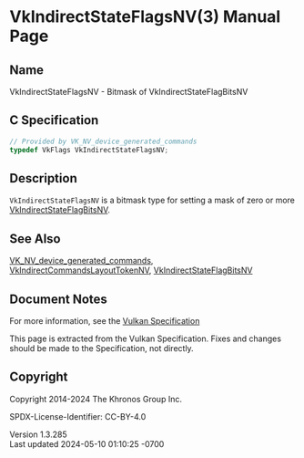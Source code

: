 # VkIndirectStateFlagsNV(3) Manual Page

## Name

VkIndirectStateFlagsNV - Bitmask of VkIndirectStateFlagBitsNV



## <a href="#_c_specification" class="anchor"></a>C Specification

``` c
// Provided by VK_NV_device_generated_commands
typedef VkFlags VkIndirectStateFlagsNV;
```

## <a href="#_description" class="anchor"></a>Description

`VkIndirectStateFlagsNV` is a bitmask type for setting a mask of zero or
more [VkIndirectStateFlagBitsNV](https://registry.khronos.org/vulkan/specs/1.3-extensions/man/html/VkIndirectStateFlagBitsNV.html).

## <a href="#_see_also" class="anchor"></a>See Also

[VK_NV_device_generated_commands](https://registry.khronos.org/vulkan/specs/1.3-extensions/man/html/VK_NV_device_generated_commands.html),
[VkIndirectCommandsLayoutTokenNV](https://registry.khronos.org/vulkan/specs/1.3-extensions/man/html/VkIndirectCommandsLayoutTokenNV.html),
[VkIndirectStateFlagBitsNV](https://registry.khronos.org/vulkan/specs/1.3-extensions/man/html/VkIndirectStateFlagBitsNV.html)

## <a href="#_document_notes" class="anchor"></a>Document Notes

For more information, see the <a
href="https://registry.khronos.org/vulkan/specs/1.3-extensions/html/vkspec.html#VkIndirectStateFlagsNV"
target="_blank" rel="noopener">Vulkan Specification</a>

This page is extracted from the Vulkan Specification. Fixes and changes
should be made to the Specification, not directly.

## <a href="#_copyright" class="anchor"></a>Copyright

Copyright 2014-2024 The Khronos Group Inc.

SPDX-License-Identifier: CC-BY-4.0

Version 1.3.285  
Last updated 2024-05-10 01:10:25 -0700
